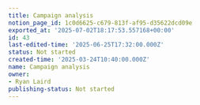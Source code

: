 ```yaml
---
title: Campaign analysis
notion_page_id: 1c0d6625-c679-813f-af95-d35622dcd09e
exported_at: '2025-07-02T18:17:53.557168+00:00'
id: 43
last-edited-time: '2025-06-25T17:32:00.000Z'
status: Not started
created-time: '2025-03-24T10:40:00.000Z'
name: Campaign analysis
owner:
- Ryan Laird
publishing-status: Not started
---
```


<!-- Unsupported block type: table_of_contents -->

<!-- Unsupported block type: unsupported -->

